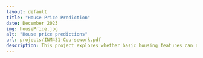```yaml
---
layout: default
title: "House Price Prediction"
date: December 2023
img: housePrice.jpg
alt: "House price predictions"
url: projects/INM431-Coursework.pdf
description: This project explores whether basic housing features can accurately predict property prices by comparing two fundamental machine learning approaches, Linear Regression against Decision Tree Regression.
---
```


